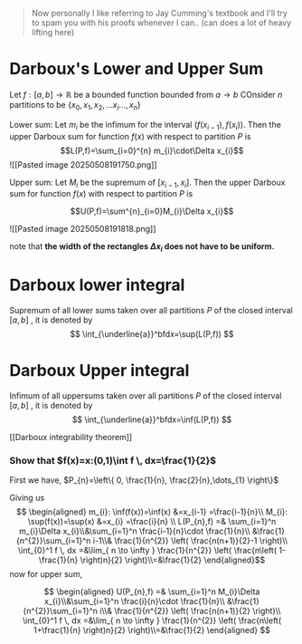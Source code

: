 >Now personally I like referring to Jay Cumming's textbook and I'll try to spam you with his proofs whenever I can.. (can does a lot of heavy lifting here)

# Darboux's Lower and Upper Sum

Let $f:[a,b]\to \mathbb{R}$ be a bounded function bounded from $a\to b$  COnsider $n$ partitions to be $\{ x_0,x_1,x_2,\dots x_{i}\dots,x_n \}$ 


Lower sum:  Let $m_{i}$ be the infimum for the interval $(f(x_{i-1}),f(x_{i}))$.
Then the upper Darboux sum for function $f(x)$ with respect to partition $P$ is$$L(P,f)=\sum_{i=0}^{n} m_{i}\cdot\Delta x_{i}$$![[Pasted image 20250508191750.png]]


Upper sum: Let $M_i$ be the supremum of $[x_{i-1},x_{i}]$. Then the upper Darboux sum for function $f(x)$ with respect to partition $P$ is 

$$U(P,f)=\sum^{n}_{i=0}M_{i}\Delta x_{i}$$

![[Pasted image 20250508191818.png]] 

note that **the width of the rectangles $\Delta x_{i}$ does not have to be uniform.** 

# Darboux lower integral 

Supremum of all lower sums taken over all partitions $P$ of the closed interval $[a,b]$ , it is denoted by 
$$
\int_{\underline{a}}^bfdx=\sup(L(P,f))
$$
# Darboux Upper integral 
Infimum of all uppersums taken over all partitions $P$ of the closed interval $[a,b]$ , it is denoted by 
$$
\int_{\underline{a}}^bfdx=\inf(L(P,f))
$$

[[Darboux integrability theorem]]

### Show that $f(x)=x:(0,1)\int f \, dx=\frac{1}{2}$ 


First we have, 
$P_{n}=\left\{  0, \frac{1}{n}, \frac{2}{n},\dots_{1}  \right\}$ 

Giving us 
$$
\begin{aligned}
m_{i}: \inf(f(x))=\inf(x) &=x_{i-1} =\frac{i-1}{n}\\
M_{i}: \sup(f(x))=\sup(x) &=x_{i} =\frac{i}{n} \\
L(P_{n},f) =& \sum_{i=1}^n m_{i}\Delta x_{i}\\&\sum_{i=1}^n \frac{i-1}{n}\cdot \frac{1}{n}\\ &\frac{1}{n^{2}}\sum_{i=1}^n i-1\\& \frac{1}{n^{2}} \left( \frac{n(n+1)}{2}-1 \right)\\  \int_{0}^1 f \, dx =&\lim_{ n \to \infty } \frac{1}{n^{2}} \left( \frac{n\left( 1-\frac{1}{n} \right)n}{2} \right)\\=&\frac{1}{2}
\end{aligned}$$
now for upper sum, 

$$
\begin{aligned}
U(P_{n},f) =& \sum_{i=1}^n M_{i}\Delta x_{i}\\&\sum_{i=1}^n \frac{i}{n}\cdot \frac{1}{n}\\ &\frac{1}{n^{2}}\sum_{i=1}^n i\\& \frac{1}{n^{2}} \left( \frac{n(n+1)}{2} \right)\\  \int_{0}^1 f \, dx =&\lim_{ n \to \infty } \frac{1}{n^{2}} \left( \frac{n\left( 1+\frac{1}{n} \right)n}{2} \right)\\=&\frac{1}{2}
\end{aligned}
$$
